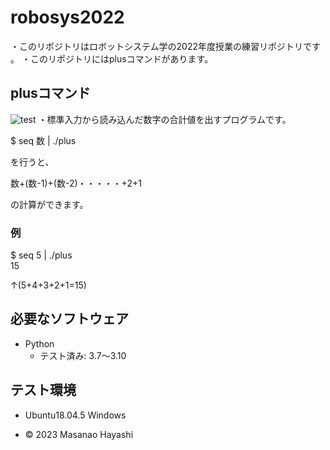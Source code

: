 # robosys2022
・このリポジトリはロボットシステム学の2022年度授業の練習リポジトリです
。
・このリポジトリにはplusコマンドがあります。
## plusコマンド
![test](http://github.com/masanao/robosys2022/actions/workflows/test.yml/badge.svg)
・標準入力から読み込んだ数字の合計値を出すプログラムです。

$ seq 数 | ./plus

を行うと、 

数+(数-1)+(数-2)・・・・・+2+1

の計算ができます。

### 例

$ seq 5 | ./plus                                 
15


↑(5+4+3+2+1=15)



## 必要なソフトウェア
* Python
  * テスト済み: 3.7〜3.10

## テスト環境
* Ubuntu18.04.5 Windows 



 * © 2023 Masanao Hayashi 
